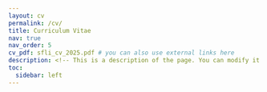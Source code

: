```yaml
---
layout: cv
permalink: /cv/
title: Curriculum Vitae
nav: true
nav_order: 5
cv_pdf: sfli_cv_2025.pdf # you can also use external links here
description: <!-- This is a description of the page. You can modify it in '_pages/cv.md'. You can also change or remove the top pdf download button. -->
toc:
  sidebar: left
---
```

